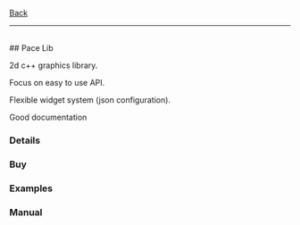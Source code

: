 [Back](https://greengolem.github.io)
<hr>
<br>
## Pace Lib

2d c++ graphics library.

Focus on easy to use API.

Flexible widget system (json configuration).

Good documentation

### Details

### Buy

### Examples

### Manual

